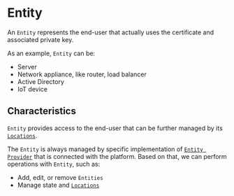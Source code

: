 # Entity

An `Entity` represents the end-user that actually uses the certificate and associated private key.

As an example, `Entity` can be:
- Server
- Network appliance, like router, load balancer
- Active Directory
- IoT device

## Characteristics

`Entity` provides access to the end-user that can be further managed by its [`Locations`](location).

The `Entity` is always managed by specific implementation of [`Entity Provider`](../../connectors/description/entity-provider) that is connected with the platform.
Based on that, we can perform operations with `Entity`, such as:
- Add, edit, or remove `Entities`
- Manage state and [`Locations`](location)